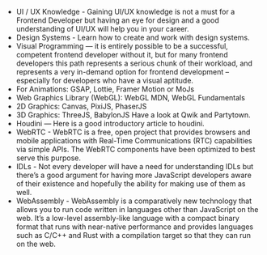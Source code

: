 - UI / UX Knowledge - Gaining UI/UX knowledge is not a must for a Frontend Developer but having an eye for design and a good understanding of UI/UX will help you in your career.
- Design Systems - Learn how to create and work with design systems.
- Visual Programming — it is entirely possible to be a successful, competent frontend developer without it, but for many frontend developers this path represents a serious chunk of their workload, and represents a very in-demand option for frontend development – especially for developers who have a visual aptitude.
- For Animations: GSAP, Lottie, Framer Motion or MoJs
- Web Graphics Library (WebGL): WebGL MDN, WebGL Fundamentals
- 2D Graphics: Canvas, PixiJS, PhaserJS
- 3D Graphics: ThreeJS, BabylonJS
Have a look at Qwik and Partytown.
- Houdini — Here is a good introductory article to houdini.
- WebRTC - WebRTC is a free, open project that provides browsers and mobile applications with Real-Time Communications (RTC) capabilities via simple APIs. The WebRTC components have been optimized to best serve this purpose.
- IDLs - Not every developer will have a need for understanding IDLs but there’s a good argument for having more JavaScript developers aware of their existence and hopefully the ability for making use of them as well.
- WebAssembly - WebAssembly is a comparatively new technology that allows you to run code written in languages other than JavaScript on the web. It’s a low-level assembly-like language with a compact binary format that runs with near-native performance and provides languages such as C/C++ and Rust with a compilation target so that they can run on the web.